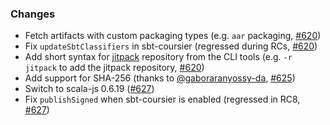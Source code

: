 ### Changes

* Fetch artifacts with custom packaging types (e.g. `aar` packaging, [#620])
* Fix `updateSbtClassifiers` in sbt-coursier (regressed during RCs, [#620])
* Add short syntax for [jitpack](https://jitpack.io/) repository from the CLI tools (e.g. `-r jitpack` to add the jitpack repository, [#620])
* Add support for SHA-256 (thanks to [@gaboraranyossy-da], [#625])
* Switch to scala-js 0.6.19 ([#627])
* Fix `publishSigned` when sbt-coursier is enabled (regressed in RC8, [#627])


[#620]: https://github.com/alexarchambault/coursier/pull/620
[#625]: https://github.com/alexarchambault/coursier/pull/625
[#627]: https://github.com/alexarchambault/coursier/pull/627

[@gaboraranyossy-da]: https://github.com/gaboraranyossy-da
